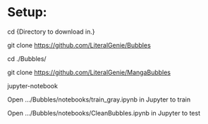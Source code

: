 # Setup:

cd {Directory to download in.}

git clone https://github.com/LiteralGenie/Bubbles

cd ./Bubbles/

git clone https://github.com/LiteralGenie/MangaBubbles

jupyter-notebook

Open .../Bubbles/notebooks/train_gray.ipynb in Jupyter to train

Open .../Bubbles/notebooks/CleanBubbles.ipynb in Jupyter to test
